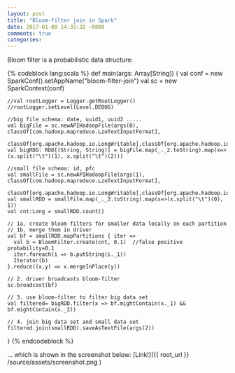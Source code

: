 ```yaml
---
layout: post
title: "Bloom-filter join in Spark"
date: 2017-01-08 14:33:32 -0800
comments: true
categories: 
---
```


Bloom filter is a probabilistic data structure:

{% codeblock lang:scala %}
  def main(args: Array[String]) {
    val conf = new SparkConf().setAppName("bloom-filter-join")
    val sc = new SparkContext(conf)

    //val rootLogger = Logger.getRootLogger()
    //rootLogger.setLevel(Level.DEBUG)

    //big file schema: date, uuid1, uuid2 .....
    val bigFile = sc.newAPIHadoopFile(args(0), classOf[com.hadoop.mapreduce.LzoTextInputFormat],
      classOf[org.apache.hadoop.io.LongWritable],classOf[org.apache.hadoop.io.Text])
    val bigRDD: RDD[(String, String)] = bigFile.map(_._2.toString).map(x=>(x.split("\t")(1), x.split("\t")(2)))

    //small file schema: id, pfc
    val smallFile = sc.newAPIHadoopFile(args(1), classOf[com.hadoop.mapreduce.LzoTextInputFormat],
      classOf[org.apache.hadoop.io.LongWritable],classOf[org.apache.hadoop.io.Text])
    val smallRDD = smallFile.map(_._2.toString).map(x=>(x.split("\t")(0), 1))
    val cnt:Long = smallRDD.count()

    // 1a. create bloom filters for smaller data locally on each partition
    // 1b. merge them in driver
    val bf = smallRDD.mapPartitions { iter =>
      val b = BloomFilter.create(cnt, 0.1)  //false positive probability=0.1
      iter.foreach(i => b.putString(i._1))
      Iterator(b)
    }.reduce((x,y) => x.mergeInPlace(y))

    // 2. driver broadcasts bloom-filter
    sc.broadcast(bf)

    // 3. use bloom-filter to filter big data set
    val filtered= bigRDD.filter(x => bf.mightContain(x._1) && bf.mightContain(x._2))

    // 4. join big data set and small data set
    filtered.join(smallRDD).saveAsTextFile(args(2))
  }
{% endcodeblock %}

... which is shown in the screenshot below:
[Link!]({{ root_url }} /source/assets/screenshot.png )

